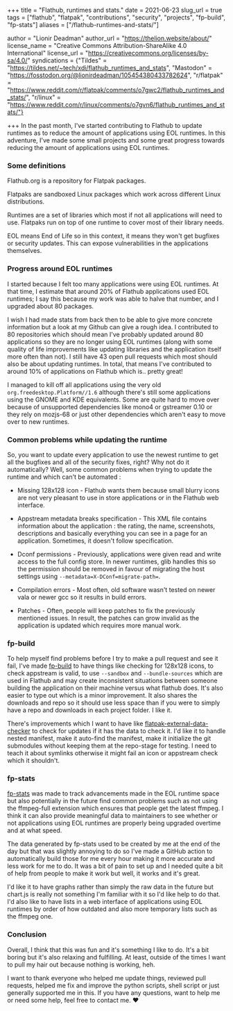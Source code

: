 +++
title = "Flathub, runtimes and stats."
date = 2021-06-23
slug_url = true
tags = ["flathub", "flatpak", "contributions", "security", "projects", "fp-build", "fp-stats"]
aliases = ["/flathub-runtimes-and-stats/"]

author = "Lionir Deadman"
author_url = "https://thelion.website/about/"
license_name = "Creative Commons Attribution-ShareAlike 4.0 International"
license_url = "https://creativecommons.org/licenses/by-sa/4.0/"
syndications = {"Tildes" = "https://tildes.net/~tech/xdi/flathub_runtimes_and_stats", "Mastodon" = "https://fosstodon.org/@lionirdeadman/105454380433782624", "r/flatpak" = "https://www.reddit.com/r/flatpak/comments/o7gwc2/flathub_runtimes_and_stats/", "r/linux" = "https://www.reddit.com/r/linux/comments/o7gvn6/flathub_runtimes_and_stats/"}

+++
In the past month, I've started contributing to Flathub to update runtimes as to reduce the amount of applications using EOL runtimes. In this adventure, I've made some small projects and some great progress towards reducing the amount of applications using EOL runtimes.
<!--more-->

### Some definitions

Flathub.org is a repository for Flatpak packages.

Flatpaks are sandboxed Linux packages which work across different Linux distributions.

Runtimes are a set of libraries which most if not all applications will need to use. Flatpaks run on top of one runtime to cover most of their library needs.

EOL means End of Life so in this context, it means they won't get bugfixes or security updates. This can expose vulnerabilities in the applications themselves.

### Progress around EOL runtimes

I started because I felt too many applications were using EOL runtimes. At that time, I estimate that around 20% of Flathub applications used EOL runtimes; I say this because my work was able to halve that number, and I upgraded about 80 packages.

I wish I had made stats from back then to be able to give more concrete information but a look at my Github can give a rough idea. I contributed to 80 repositories which should mean I've probably updated around 80 applications so they are no longer using EOL runtimes (along with some quality of life improvements like updating libraries and the application itself more often than not). I still have 43 open pull requests which most should also be about updating runtimes. In total, that means I've contributed to around 10% of applications on Flathub which is.. pretty great!

I managed to kill off all applications using the very old `org.freedesktop.Platform//1.6` although there's still some applications using the GNOME and KDE equivalents. Some are quite hard to move over because of unsupported dependencies like mono4 or gstreamer 0.10 or they rely on mozjs-68 or just other dependencies which aren't easy to move over to new runtimes.

### Common problems while updating the runtime

So, you want to update every application to use the newest runtime to get all the bugfixes and all of the security fixes, right? Why not do it automatically? Well, some common problems when trying to update the runtime and which can't be automated : 

- Missing 128x128 icon - Flathub wants them because small blurry icons are not very pleasant to use in store applications or in the Flathub web interface.

- Appstream metadata breaks specification - This XML file contains information about the application : the rating, the name, screenshots, descriptions and basically everything you can see in a page for an application. Sometimes, it doesn't follow specification.

- Dconf permissions - Previously, applications were given read and write access to the full config store. In newer runtimes, glib handles this so the permission should be removed in favour of migrating the host settings using `--metadata=X-DConf=migrate-path=`.

- Compilation errors - Most often, old software wasn't tested on newer vala or newer gcc so it results
in build errors.

- Patches - Often, people will keep patches to fix the previously mentioned issues. In result, the patches can grow invalid as the application is updated which requires more manual work.

### fp-build

To help myself find problems before I try to make a pull request and see it fail, I've made [fp-build](https://github.com/lionirdeadman/fp-build) to have things like checking for 128x128 icons, to check appstream is valid, to use `--sandbox` and `--bundle-sources` which are used in Flathub and may create inconsistent situations between someone building the application on their machine versus what flathub does. It's also easier to type out which is a minor improvement. It also shares the downloads and repo so it should use less space than if you were to simply have a repo and downloads in each project folder. I like it. 

There's improvements which I want to have like [flatpak-external-data-checker](https://github.com/flathub/flatpak-external-data-checker) to check for updates if it has the data to check it. I'd like it to handle nested manifest, make it auto-find the manifest, make it initialize the git submodules without keeping them at the repo-stage for testing. I need to teach it about symlinks otherwise it might fail an icon or appstream check which it shouldn't.

### fp-stats

[fp-stats](https://github.com/lionirdeadman/fp-stats) was made to track advancements made in the EOL runtime space but also potentially in the future find common problems such as not using the ffmpeg-full extension which ensures that people get the latest ffmpeg. I think it can also provide meaningful data to maintainers to see whether or not applications using EOL runtimes are properly being upgraded overtime and at what speed.

The data generated by fp-stats used to be created by me at the end of the day but that was slightly annoying to do so I've made a GitHub action to automatically build those for me every hour making it more accurate and less work for me to do. It was a bit of pain to set up and I needed quite a bit of help from people to make it work but well, it works and it's great.

I'd like it to have graphs rather than simply the raw data in the future but chart.js is really not something I'm familiar with it so I'd like help to do that. I'd also like to have lists in a web interface of applications using EOL runtimes by order of how outdated and also more temporary lists such as the ffmpeg one.

### Conclusion

Overall, I think that this was fun and it's something I like to do. It's a bit boring but it's also  relaxing and fulfilling. At least, outside of the times I want to pull my hair out because nothing is working, heh.

I want to thank everyone who helped me update things, reviewed pull requests, helped me fix and improve the python scripts, shell script or just generally supported me in this. If you have any questions, want to help me or need some help, feel free to contact me. ❤️
